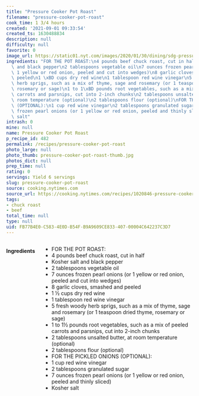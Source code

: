 ```yaml
---
title: "Pressure Cooker Pot Roast"
filename: "pressure-cooker-pot-roast"
cook_time: 1 3/4 hours
created: '2021-09-01 09:33:54'
created_ts: 1630488834
description: null
difficulty: null
favorite: 0
image_url: https://static01.nyt.com/images/2020/01/30/dining/sdg-pressure-cooker-pot-roast/merlin_168064572_dc3d6856-89e3-4cf0-bcdc-4db36e030eba-articleLarge.jpg
ingredients: "FOR THE POT ROAST:\n4 pounds beef chuck roast, cut in half\nKosher salt\
  \ and black pepper\n2 tablespoons vegetable oil\n7 ounces frozen pearl onions (or\
  \ 1 yellow or red onion, peeled and cut into wedges)\n8 garlic cloves, smashed and\
  \ peeled\n1 \xBD cups dry red wine\n1 tablespoon red wine vinegar\n5 fresh woody\
  \ herb sprigs, such as a mix of thyme, sage and rosemary (or 1 teaspoon dried thyme,\
  \ rosemary or sage)\n1 to 1\xBD pounds root vegetables, such as a mix of peeled\
  \ carrots and parsnips, cut into 2-inch chunks\n2 tablespoons unsalted butter, at\
  \ room temperature (optional)\n2 tablespoons flour (optional)\nFOR THE PICKLED ONIONS\
  \ (OPTIONAL):\n1 cup red wine vinegar\n2 tablespoons granulated sugar\n7 ounces\
  \ frozen pearl onions (or 1 yellow or red onion, peeled and thinly sliced)\nKosher\
  \ salt"
intrash: 0
mine: null
name: Pressure Cooker Pot Roast
p_recipe_id: 482
permalink: /recipes/pressure-cooker-pot-roast
photo_large: null
photo_thumb: pressure-cooker-pot-roast-thumb.jpg
photos_dict: null
prep_time: null
rating: 0
servings: Yield 6 servings
slug: pressure-cooker-pot-roast
source: cooking.nytimes.com
source_url: https://cooking.nytimes.com/recipes/1020846-pressure-cooker-pot-roast?action=click&module=Global%20Search%20Recipe%20Card&pgType=search&rank=1
tags:
- chuck roast
- beef
total_time: null
type: null
uid: FB77B4E0-C583-4E0D-B54F-B9A9609CE833-407-00004C642237C3D7
---
```

<div class="columns large-7 small-12" id="writeup">	</div><!-- #writeup -->
</div><!-- #row-one -->
<div class="row" id="row-two">	<div class="columns large-4 small-12" id="ingredients"><h4>Ingredients</h4><div class="box box-ingredients content"><ul>
<li>FOR THE POT ROAST:</li>
<li>4 pounds beef chuck roast, cut in half</li>
<li>Kosher salt and black pepper</li>
<li>2 tablespoons vegetable oil</li>
<li>7 ounces frozen pearl onions (or 1 yellow or red onion, peeled and cut into wedges)</li>
<li>8 garlic cloves, smashed and peeled</li>
<li>1 ½ cups dry red wine</li>
<li>1 tablespoon red wine vinegar</li>
<li>5 fresh woody herb sprigs, such as a mix of thyme, sage and rosemary (or 1 teaspoon dried thyme, rosemary or sage)</li>
<li>1 to 1½ pounds root vegetables, such as a mix of peeled carrots and parsnips, cut into 2-inch chunks</li>
<li>2 tablespoons unsalted butter, at room temperature (optional)</li>
<li>2 tablespoons flour (optional)</li>
<li>FOR THE PICKLED ONIONS (OPTIONAL):</li>
<li>1 cup red wine vinegar</li>
<li>2 tablespoons granulated sugar</li>
<li>7 ounces frozen pearl onions (or 1 yellow or red onion, peeled and thinly sliced)</li>
<li>Kosher salt</li>
</ul>
</div>	</div>	<div class="columns large-6 small-12" id="directions">	</div>